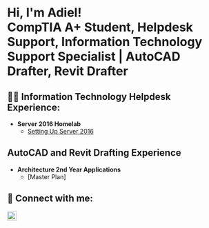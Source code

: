 <h1>Hi, I'm Adiel! </br> CompTIA A+ Student, Helpdesk Support, Information Technology Support Specialist | AutoCAD Drafter, Revit Drafter</h1>

<h2>👨‍💻 Information Technology Helpdesk Experience:</h2>

- <b>Server 2016 Homelab</b>
  - [Setting Up Server 2016](https://github.com/AdielEstrada/Server2016_Setup)
<h2>AutoCAD and Revit Drafting Experience</h2>

- <b>Architecture 2nd Year Applications</b>
  - [Master Plan]

<h2> 🤳 Connect with me:</h2>

[<img align="left" alt="Adiel Estrada Carrazco | LinkedIn" width="22px" src="https://cdn.jsdelivr.net/npm/simple-icons@v3/icons/linkedin.svg" />][linkedin]

[linkedin]: https://linkedin.com/in/adiel-estrada-carrazco

<!--
**AdielEstrada/AdielEstrada** is a ✨ _special_ ✨ repository because its `README.md` (this file) appears on your GitHub profile.

Here are some ideas to get you started:

- 🔭 I’m currently working on ...
- 🌱 I’m currently learning ...
- 👯 I’m looking to collaborate on ...
- 🤔 I’m looking for help with ...
- 💬 Ask me about ...
- 📫 How to reach me: ...
- 😄 Pronouns: ...
- ⚡ Fun fact: ...
-->
